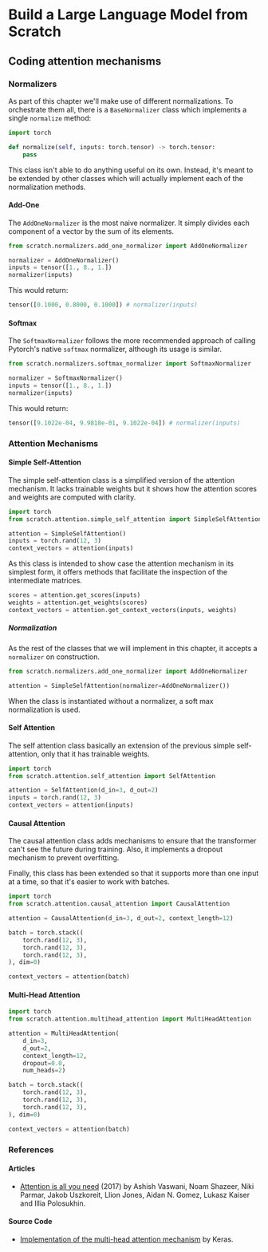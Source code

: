 # Build a Large Language Model from Scratch

## Coding attention mechanisms

### Normalizers

As part of this chapter we'll make use of different normalizations. To orchestrate them all, there is a `BaseNormalizer` class which implements a single `normalize` method:

```python
import torch

def normalize(self, inputs: torch.tensor) -> torch.tensor:
    pass
```

This class isn't able to do anything useful on its own. Instead, it's meant to be extended by other classes which will actually implement each of the normalization methods.

#### Add-One

The `AddOneNormalizer` is the most naive normalizer. It simply divides each component of a vector by the sum of its elements.

```python
from scratch.normalizers.add_one_normalizer import AddOneNormalizer

normalizer = AddOneNormalizer()
inputs = tensor([1., 8., 1.])
normalizer(inputs)
```

This would return:

```python
tensor([0.1000, 0.8000, 0.1000]) # normalizer(inputs)
```

#### Softmax

The `SoftmaxNormalizer` follows the more recommended approach of calling Pytorch's native `softmax` normalizer, although its usage is similar.

```python
from scratch.normalizers.softmax_normalizer import SoftmaxNormalizer

normalizer = SoftmaxNormalizer()
inputs = tensor([1., 8., 1.])
normalizer(inputs)
```

This would return:

```python
tensor([9.1022e-04, 9.9818e-01, 9.1022e-04]) # normalizer(inputs)
```

### Attention Mechanisms

#### Simple Self-Attention

The simple self-attention class is a simplified version of the attention mechanism. It lacks trainable weights but it shows how the attention scores and weights are computed with clarity.

```python
import torch
from scratch.attention.simple_self_attention import SimpleSelfAttention

attention = SimpleSelfAttention()
inputs = torch.rand(12, 3)
context_vectors = attention(inputs)
```

As this class is intended to show case the attention mechanism in its simplest form, it offers methods that facilitate the inspection of the intermediate matrices.

```python
scores = attention.get_scores(inputs)
weights = attention.get_weights(scores)
context_vectors = attention.get_context_vectors(inputs, weights)
```

##### Normalization

As the rest of the classes that we will implement in this chapter, it accepts a `normalizer` on construction.

```python
from scratch.normalizers.add_one_normalizer import AddOneNormalizer

attention = SimpleSelfAttention(normalizer=AddOneNormalizer())
```

When the class is instantiated without a normalizer, a soft max normalization is used.

#### Self Attention

The self attention class basically an extension of the previous simple self-attention, only that it has trainable weights.

```python
import torch
from scratch.attention.self_attention import SelfAttention

attention = SelfAttention(d_in=3, d_out=2)
inputs = torch.rand(12, 3)
context_vectors = attention(inputs)
```

#### Causal Attention

The causal attention class adds mechanisms to ensure that the transformer can't see the future during training. Also, it implements a dropout mechanism to prevent overfitting.

Finally, this class has been extended so that it supports more than one input at a time, so that it's easier to work with batches.

```python
import torch
from scratch.attention.causal_attention import CausalAttention

attention = CausalAttention(d_in=3, d_out=2, context_length=12)

batch = torch.stack((
    torch.rand(12, 3),
    torch.rand(12, 3),
    torch.rand(12, 3),
), dim=0)

context_vectors = attention(batch)
```

#### Multi-Head Attention

```python
import torch
from scratch.attention.multihead_attention import MultiHeadAttention

attention = MultiHeadAttention(
    d_in=3,
    d_out=2,
    context_length=12,
    dropout=0.0,
    num_heads=2)

batch = torch.stack((
    torch.rand(12, 3),
    torch.rand(12, 3),
    torch.rand(12, 3),
), dim=0)

context_vectors = attention(batch)
```

### References

#### Articles

- [Attention is all you need](https://arxiv.org/abs/1706.03762) (2017) by Ashish Vaswani, Noam Shazeer, Niki Parmar, Jakob Uszkoreit, Llion Jones, Aidan N. Gomez, Lukasz Kaiser and Illia Polosukhin.

#### Source Code

- [Implementation of the multi-head attention mechanism](https://github.com/keras-team/keras/blob/master/keras/src/layers/attention/multi_head_attention.py) by Keras.
